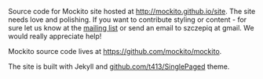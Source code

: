 Source code for Mockito site hosted at http://mockito.github.io/site. The site needs love and polishing. If you want to contribute styling or content - for sure let us know at the [mailing list](http://groups.google.com/group/mockito) or send an email to szczepiq at gmail. We would really appreciate help!

Mockito source code lives at https://github.com/mockito/mockito.

The site is built with Jekyll and [github.com/t413/SinglePaged](https://github.com/t413/SinglePaged) theme.
